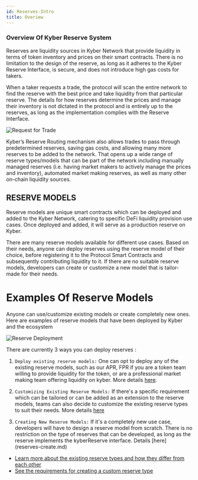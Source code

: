 ```yaml
---
id: Reserves-Intro
title: Overiew
---
```

[//]: # (tagline)
### Overview Of Kyber Reserve System 

Reserves are liquidity sources in Kyber Network that provide liquidity in terms of token inventory and prices on their smart contracts. There is no limitation to the design of the reserve, as long as it adheres to the Kyber Reserve Interface, is secure, and does not introduce high gas costs for takers.

When a taker requests a trade, the protocol will scan the entire network to find the reserve with the best price and take liquidity from that particular reserve. The details for how reserves determine the prices and manage their inventory is not dictated in the protocol and is entirely up to the reserves, as long as the implementation complies with the Reserve Interface.

![Request for Trade](/uploads/request.png "Request for Trade")

Kyber’s Reserve Routing mechanism also allows trades to pass through predetermined reserves, saving gas costs, and allowing many more reserves to be added to the network. That opens up a wide range of reserve types/models that can be part of the network including manually managed reserves (i.e. having market makers to actively manage the prices and inventory), automated market making reserves, as well as many other on-chain liquidity sources. 


## RESERVE MODELS

Reserve models are unique smart contracts which can be deployed and added to the Kyber Network, catering to specific DeFi liquidity provision use cases. Once deployed and added, it will serve as a production reserve on Kyber. 

There are many reserve models available for different use cases. Based on their needs, anyone can deploy reserves using the reserve model of their choice, before registering it to the Protocol Smart Contracts and subsequently contributing liquidity to it. If there are no suitable reserve models, developers can create or customize a new model that is tailor-made for their needs.

# Examples Of Reserve Models

Anyone can use/customize existing models or create completely new ones. Here are examples of reserve models that have been deployed by Kyber and the ecosystem

![Reserve Deployment](/uploads/deploy.png "Reserve Deployment")

There are currently 3 ways you can deploy reserves :

1. `Deploy existing reserve models:` One can opt to deploy any of the existing reserve models, such as our APR, FPR if you are  a token team willing to provide liquidity for the token, or are a professional market making team offering liquidity on kyber. More details [here](Reserves-automatedpricereserve.md).

2. `Customizing Existing Reserve Models:` If there's a specific requirement which can be tailored or can be added as an extension to the reserve models, teams can also decide to customize the existing reserve types to suit their needs. More details [here](reserves-Customize.md)

3. `Creating New Reserve Models:` If it's a completely new use case, developers will have to design a reserve model from scratch. There is no restriction on the type of reserves that can be developed, as long as the reserve implements the kyberReserve interface. Details [here] (reserves-create.md)

- [Learn more about the existing reserve types and how they differ from each other](reserves-types.md)
- [See the requirements for creating a custom reserve type](reserves-requirements.md)
